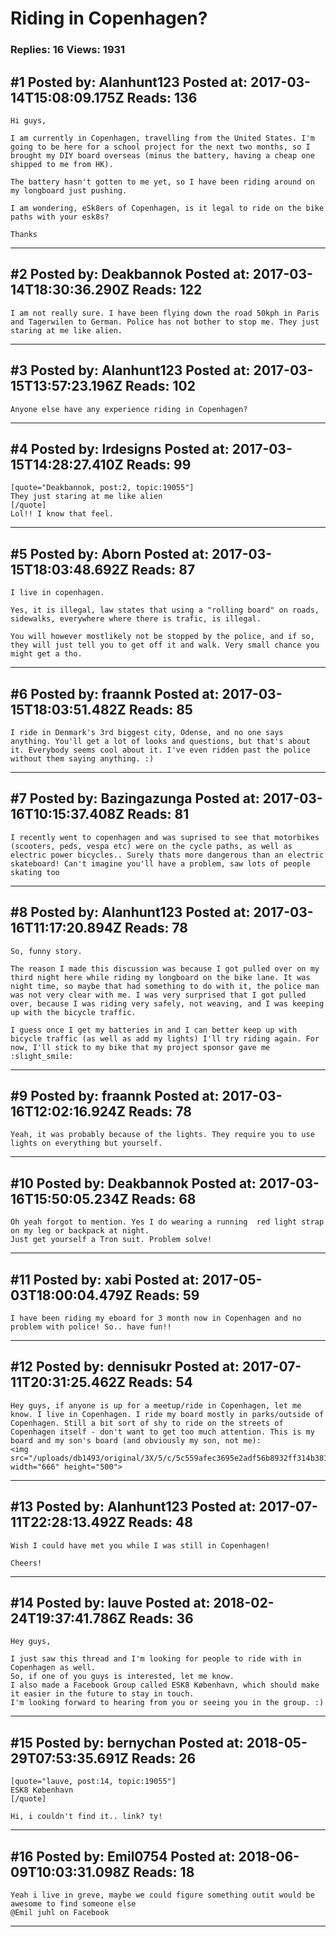 # Riding in Copenhagen?

### Replies: 16 Views: 1931

## \#1 Posted by: Alanhunt123 Posted at: 2017-03-14T15:08:09.175Z Reads: 136

```
Hi guys,

I am currently in Copenhagen, travelling from the United States. I'm going to be here for a school project for the next two months, so I brought my DIY board overseas (minus the battery, having a cheap one shipped to me from HK).

The battery hasn't gotten to me yet, so I have been riding around on my longboard just pushing.

I am wondering, eSk8ers of Copenhagen, is it legal to ride on the bike paths with your esk8s?

Thanks
```

---
## \#2 Posted by: Deakbannok Posted at: 2017-03-14T18:30:36.290Z Reads: 122

```
I am not really sure. I have been flying down the road 50kph in Paris and Tagerwilen to German. Police has not bother to stop me. They just staring at me like alien.
```

---
## \#3 Posted by: Alanhunt123 Posted at: 2017-03-15T13:57:23.196Z Reads: 102

```
Anyone else have any experience riding in Copenhagen?
```

---
## \#4 Posted by: lrdesigns Posted at: 2017-03-15T14:28:27.410Z Reads: 99

```
[quote="Deakbannok, post:2, topic:19055"]
They just staring at me like alien
[/quote]
Lol!! I know that feel.
```

---
## \#5 Posted by: Aborn Posted at: 2017-03-15T18:03:48.692Z Reads: 87

```
I live in copenhagen.

Yes, it is illegal, law states that using a "rolling board" on roads, sidewalks, everywhere where there is trafic, is illegal.

You will however mostlikely not be stopped by the police, and if so, they will just tell you to get off it and walk. Very small chance you might get a tho.
```

---
## \#6 Posted by: fraannk Posted at: 2017-03-15T18:03:51.482Z Reads: 85

```
I ride in Denmark's 3rd biggest city, Odense, and no one says anything. You'll get a lot of looks and questions, but that's about it. Everybody seems cool about it. I've even ridden past the police without them saying anything. :)
```

---
## \#7 Posted by: Bazingazunga Posted at: 2017-03-16T10:15:37.408Z Reads: 81

```
I recently went to copenhagen and was suprised to see that motorbikes (scooters, peds, vespa etc) were on the cycle paths, as well as electric power bicycles.. Surely thats more dangerous than an electric skateboard! Can't imagine you'll have a problem, saw lots of people skating too
```

---
## \#8 Posted by: Alanhunt123 Posted at: 2017-03-16T11:17:20.894Z Reads: 78

```
So, funny story.

The reason I made this discussion was because I got pulled over on my third night here while riding my longboard on the bike lane. It was night time, so maybe that had something to do with it, the police man was not very clear with me. I was very surprised that I got pulled over, because I was riding very safely, not weaving, and I was keeping up with the bicycle traffic.

I guess once I get my batteries in and I can better keep up with bicycle traffic (as well as add my lights) I'll try riding again. For now, I'll stick to my bike that my project sponsor gave me :slight_smile:
```

---
## \#9 Posted by: fraannk Posted at: 2017-03-16T12:02:16.924Z Reads: 78

```
Yeah, it was probably because of the lights. They require you to use lights on everything but yourself.
```

---
## \#10 Posted by: Deakbannok Posted at: 2017-03-16T15:50:05.234Z Reads: 68

```
Oh yeah forgot to mention. Yes I do wearing a running  red light strap on my leg or backpack at night. 
Just get yourself a Tron suit. Problem solve!
```

---
## \#11 Posted by: xabi Posted at: 2017-05-03T18:00:04.479Z Reads: 59

```
I have been riding my eboard for 3 month now in Copenhagen and no problem with police! So.. have fun!!
```

---
## \#12 Posted by: dennisukr Posted at: 2017-07-11T20:31:25.462Z Reads: 54

```
Hey guys, if anyone is up for a meetup/ride in Copenhagen, let me know. I live in Copenhagen. I ride my board mostly in parks/outside of Copenhagen. Still a bit sort of shy to ride on the streets of Copenhagen itself - don't want to get too much attention. This is my board and my son's board (and obviously my son, not me):
<img src="/uploads/db1493/original/3X/5/c/5c559afec3695e2adf56b8932ff314b381cbcb58.jpg" width="666" height="500">
```

---
## \#13 Posted by: Alanhunt123 Posted at: 2017-07-11T22:28:13.492Z Reads: 48

```
Wish I could have met you while I was still in Copenhagen!

Cheers!
```

---
## \#14 Posted by: lauve Posted at: 2018-02-24T19:37:41.786Z Reads: 36

```
Hey guys,

I just saw this thread and I'm looking for people to ride with in Copenhagen as well.
So, if one of you guys is interested, let me know.
I also made a Facebook Group called ESK8 København, which should make it easier in the future to stay in touch.
I'm looking forward to hearing from you or seeing you in the group. :)
```

---
## \#15 Posted by: bernychan Posted at: 2018-05-29T07:53:35.691Z Reads: 26

```
[quote="lauve, post:14, topic:19055"]
ESK8 København
[/quote]

Hi, i couldn't find it.. link? ty!
```

---
## \#16 Posted by: Emil0754 Posted at: 2018-06-09T10:03:31.098Z Reads: 18

```
Yeah i live in greve, maybe we could figure something outit would be awesome to find someone else
@Emil juhl on Facebook
```

---
